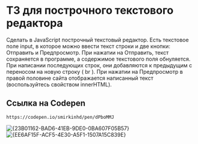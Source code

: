 ﻿# ТЗ для построчного текстового редактора

Сделать в JavaScript построчный текстовый редактор. Есть текстовое поле input, в которое можно ввести текст строки и две кнопки: Отправить и Предпросмотр. При нажатии на Отправить, текст сохраняется в программе, а содержимое текстового поля обнуляется. При написании последующих строк, они добавляются к предыдущим с переносом на новую строку ( br ). При нажатии на Предпросмотр в правой половине сайта отображается написанный текст (воспользуйтесь свойством innerHTML).


## Ссылка на Codepen
```
https://codepen.io/smirkinhd/pen/dPboMMJ
```

![{23B01162-BAD6-41EB-9DE0-0BA607F05B57}](https://github.com/user-attachments/assets/5a8dc1c0-f05a-4567-bb77-70817cfa4978)
![{EE6AF15F-ACF5-4E30-A5F1-1507A15C839E}](https://github.com/user-attachments/assets/c3fa9c5e-8a57-4e11-a7bc-e0fbd43ca05c)

